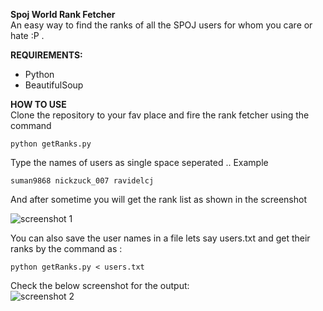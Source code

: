 **Spoj World Rank Fetcher**  
An easy way to find the ranks of all the SPOJ users for whom you care or hate :P . 

**REQUIREMENTS:**   

 - Python
 - BeautifulSoup


**HOW TO USE**  
 Clone the repository to your fav place and fire the rank fetcher using the command  

    python getRanks.py

Type the names of users as single space seperated .. Example

    suman9868 nickzuck_007 ravidelcj

And after sometime you will get the rank list as shown in the screenshot

![screenshot 1][1]

You can also save the user names in a file lets say users.txt and get their ranks by the command as :  

    python getRanks.py < users.txt 

Check the below screenshot for the output:  
![screenshot 2][2]


  [1]: https://d320jcjashajb2.cloudfront.net/media/uploads/29acae3.JPG
  [2]: https://d320jcjashajb2.cloudfront.net/media/uploads/01ee64e.JPG
